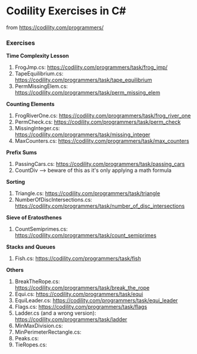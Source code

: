 # Codility Exercises in C&#35; #

from https://codility.com/programmers/

### Exercises

**Time Complexity Lesson**

1. FrogJmp.cs: https://codility.com/programmers/task/frog_jmp/
1. TapeEquilibrium.cs: https://codility.com/programmers/task/tape_equilibrium
1. PermMissingElem.cs: https://codility.com/programmers/task/perm_missing_elem

**Counting Elements**

1. FrogRiverOne.cs: https://codility.com/programmers/task/frog_river_one
1. PermCheck.cs: https://codility.com/programmers/task/perm_check
1. MissingInteger.cs: https://codility.com/programmers/task/missing_integer
1. MaxCounters.cs: https://codility.com/programmers/task/max_counters

**Prefix Sums**

1. PassingCars.cs: https://codility.com/programmers/task/passing_cars
1. CountDiv --> beware of this as it's only applying a math formula

**Sorting**

1. Triangle.cs: https://codility.com/programmers/task/triangle
1. NumberOfDiscIntersections.cs: https://codility.com/programmers/task/number_of_disc_intersections

**Sieve of Eratosthenes**

1. CountSemiprimes.cs: https://codility.com/programmers/task/count_semiprimes

**Stacks and Queues**

1. Fish.cs: https://codility.com/programmers/task/fish

**Others**

1. BreakTheRope.cs: https://codility.com/programmers/task/break_the_rope
1. Equi.cs: https://codility.com/programmers/task/equi
1. EquiLeader.cs: https://codility.com/programmers/task/equi_leader
1. Flags.cs: https://codility.com/programmers/task/flags
1. Ladder.cs (and a wrong version): https://codility.com/programmers/task/ladder
1. MinMaxDivision.cs:
1. MinPerimeterRectangle.cs:
1. Peaks.cs:
1. TieRopes.cs:

